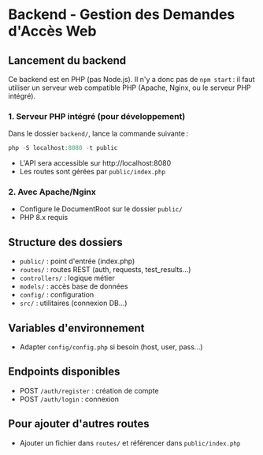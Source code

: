 # Backend - Gestion des Demandes d'Accès Web

## Lancement du backend

Ce backend est en PHP (pas Node.js). Il n'y a donc pas de `npm start` : il faut utiliser un serveur web compatible PHP (Apache, Nginx, ou le serveur PHP intégré).

### 1. Serveur PHP intégré (pour développement)

Dans le dossier `backend/`, lance la commande suivante :

```powershell
php -S localhost:8080 -t public
```

- L'API sera accessible sur http://localhost:8080
- Les routes sont gérées par `public/index.php`

### 2. Avec Apache/Nginx
- Configure le DocumentRoot sur le dossier `public/`
- PHP 8.x requis

## Structure des dossiers
- `public/` : point d'entrée (index.php)
- `routes/` : routes REST (auth, requests, test_results...)
- `controllers/` : logique métier
- `models/` : accès base de données
- `config/` : configuration
- `src/` : utilitaires (connexion DB...)

## Variables d'environnement
- Adapter `config/config.php` si besoin (host, user, pass...)

## Endpoints disponibles
- POST `/auth/register` : création de compte
- POST `/auth/login` : connexion

## Pour ajouter d'autres routes
- Ajouter un fichier dans `routes/` et référencer dans `public/index.php`
